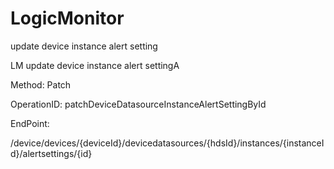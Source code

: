 #     LogicMonitor


update device instance alert setting

LM update device instance alert settingA

Method: Patch

OperationID: patchDeviceDatasourceInstanceAlertSettingById

EndPoint:

/device/devices/{deviceId}/devicedatasources/{hdsId}/instances/{instanceId}/alertsettings/{id}

